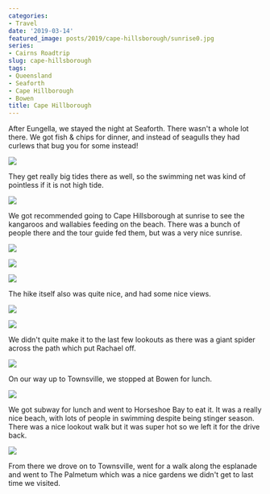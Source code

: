 ```yaml
---
categories:
- Travel
date: '2019-03-14'
featured_image: posts/2019/cape-hillsborough/sunrise0.jpg
series:
- Cairns Roadtrip
slug: cape-hillsborough
tags:
- Queensland
- Seaforth
- Cape Hillborough
- Bowen
title: Cape Hillborough
---
```


After Eungella, we stayed the night at Seaforth. There wasn't a whole lot there.
We got fish & chips for dinner, and instead of seagulls they had curlews that bug you for some instead!

![](curlews.jpg)

They get really big tides there as well, so the swimming net was kind of pointless if it is not high tide.

![](seaforth.jpg)

We got recommended going to Cape Hillsborough at sunrise to see the kangaroos and wallabies feeding on the beach. There was a bunch of people there and the tour guide fed them, but was a very nice sunrise.

![](sunrise0.jpg)

![](sunrise1.jpg)

![](sunrise2.jpg)

The hike itself also was quite nice, and had some nice views.

![](hike1.jpg)

![](hike2.jpg)

We didn't quite make it to the last few lookouts as there was a giant spider across the path which put Rachael off.

![](spider.jpg)

On our way up to Townsville, we stopped at Bowen for lunch.

![](bowen-big-mango.jpg)

We got subway for lunch and went to Horseshoe Bay to eat it.
It was a really nice beach, with lots of people in swimming despite being stinger season. There was a nice lookout walk but it was super hot so we left it for the drive back.

![](horseshoe-bay.jpg)

From there we drove on to Townsville, went for a walk along the esplanade and
went to The Palmetum which was a nice gardens we didn't get to last time we visited.